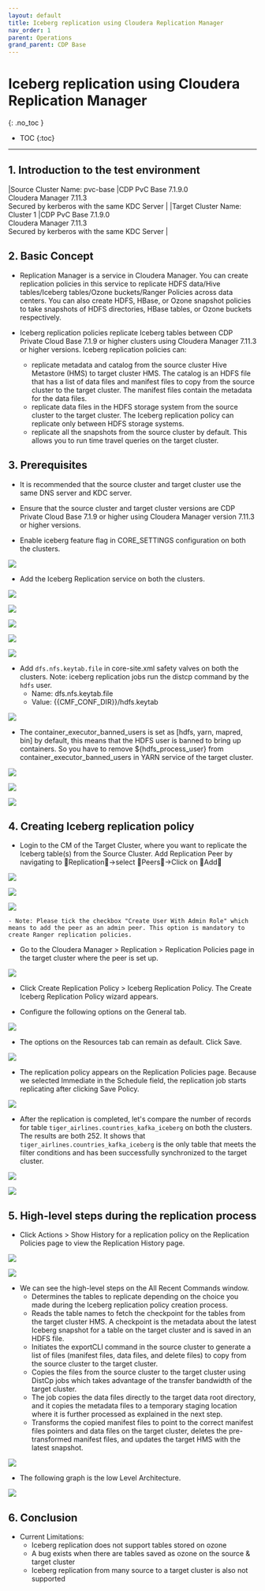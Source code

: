 ```yaml
---
layout: default
title: Iceberg replication using Cloudera Replication Manager
nav_order: 1
parent: Operations
grand_parent: CDP Base
---
```


# Iceberg replication using Cloudera Replication Manager
{: .no_toc }

- TOC
{:toc}

---

## 1. Introduction to the test environment

|Source Cluster Name: pvc-base |CDP PvC Base 7.1.9.0 <br> Cloudera Manager 7.11.3 <br> Secured by kerberos with the same KDC Server |
|Target Cluster Name: Cluster 1 |CDP PvC Base 7.1.9.0 <br> Cloudera Manager 7.11.3 <br> Secured by kerberos with the same KDC Server |

## 2. Basic Concept

- Replication Manager is a service in Cloudera Manager. You can create replication policies in this service to replicate HDFS data/Hive tables/Iceberg tables/Ozone buckets/Ranger Policies across data centers. You can also create HDFS, HBase, or Ozone snapshot policies to take snapshots of HDFS directories, HBase tables, or Ozone buckets respectively.

- Iceberg replication policies replicate Iceberg tables between CDP Private Cloud Base 7.1.9 or higher clusters using Cloudera Manager 7.11.3 or higher versions. Iceberg replication policies can:
    - replicate metadata and catalog from the source cluster Hive Metastore (HMS) to target cluster HMS. The catalog is an HDFS file that has a list of data files and manifest files to copy from the source cluster to the target cluster. The manifest files contain the metadata for the data files.
    - replicate data files in the HDFS storage system from the source cluster to the target cluster. The Iceberg replication policy can replicate only between HDFS storage systems. 
    - replicate all the snapshots from the source cluster by default. This allows you to run time travel queries on the target cluster.

## 3. Prerequisites

- It is recommended that the source cluster and target cluster use the same DNS server and KDC server.

- Ensure that the source cluster and target cluster versions are CDP Private Cloud Base 7.1.9 or higher using Cloudera Manager version 7.11.3 or higher versions.

- Enable iceberg feature flag in CORE_SETTINGS configuration on both the clusters.

![](../../assets/images/base/ice2ice007.png)

- Add the Iceberg Replication service on both the clusters.

![](../../assets/images/base/ice2ice001.png)

![](../../assets/images/base/ice2ice002.png)

![](../../assets/images/base/ice2ice003.png)

![](../../assets/images/base/ice2ice004.png)

![](../../assets/images/base/ice2ice005.png)

- Add `dfs.nfs.keytab.file` in core-site.xml safety valves on both the clusters. Note: iceberg replication jobs run the distcp command by the `hdfs` user.
    - Name: dfs.nfs.keytab.file
    - Value: {{CMF_CONF_DIR}}/hdfs.keytab

![](../../assets/images/base/ice2ice011.png)

- The container_executor_banned_users is set as [hdfs, yarn, mapred, bin] by default, this means that the HDFS user is banned to bring up containers. So you have to remove ${hdfs_process_user} from container_executor_banned_users in YARN service of the target cluster.

![](../../assets/images/base/ice2ice013.png)

![](../../assets/images/base/ice2ice014.png)

![](../../assets/images/base/ice2ice015.png)


## 4. Creating Iceberg replication policy

- Login to the CM of the Target Cluster, where you want to replicate the Iceberg table(s) from the Source Cluster. Add Replication Peer by navigating to Replication->select Peers->Click on Add

![](../../assets/images/base/ice2ice006.png)

![](../../assets/images/base/ice2ice008.png)

![](../../assets/images/base/ice2ice009.png)

    - Note: Please tick the checkbox "Create User With Admin Role" which means to add the peer as an admin peer. This option is mandatory to create Ranger replication policies.

- Go to the Cloudera Manager > Replication > Replication Policies page in the target cluster where the peer is set up. 

![](../../assets/images/base/ice2ice010.png)

- Click Create Replication Policy > Iceberg Replication Policy. The Create Iceberg Replication Policy wizard appears.

- Configure the following options on the General tab.

![](../../assets/images/base/ice2ice016.png)

- The options on the Resources tab can remain as default. Click Save. 

![](../../assets/images/base/ice2ice017.png)

- The replication policy appears on the Replication Policies page. Because we selected Immediate in the Schedule field, the replication job starts replicating after clicking Save Policy.

![](../../assets/images/base/ice2ice018.png)

- After the replication is completed, let's compare the number of records for table `tiger_airlines.countries_kafka_iceberg` on both the clusters. The results are both 252. It shows that `tiger_airlines.countries_kafka_iceberg` is the only table that meets the filter conditions and has been successfully synchronized to the target cluster.

![](../../assets/images/base/ice2ice020.png)

![](../../assets/images/base/ice2ice021.png)

## 5. High-level steps during the replication process

- Click Actions > Show History for a replication policy on the Replication Policies page to view the Replication History page.

![](../../assets/images/base/ice2ice021.png)

![](../../assets/images/base/ice2ice022.png)

- We can see the high-level steps on the All Recent Commands window.
    - Determines the tables to replicate depending on the choice you made during the Iceberg replication policy creation process.
    - Reads the table names to fetch the checkpoint for the tables from the target cluster HMS. A checkpoint is the metadata about the latest Iceberg snapshot for a table on the target cluster and is saved in an HDFS file.
    - Initiates the exportCLI command in the source cluster to generate a list of files (manifest files, data files, and delete files) to copy from the source cluster to the target cluster.
    - Copies the files from the source cluster to the target cluster using DistCp jobs which takes advantage of the transfer bandwidth of the target cluster.
    - The job copies the data files directly to the target data root directory, and it copies the metadata files to a temporary staging location where it is further processed as explained in the next step.
    - Transforms the copied manifest files to point to the correct manifest files pointers and data files on the target cluster, deletes the pre-transformed manifest files, and updates the target HMS with the latest snapshot.

![](../../assets/images/base/ice2ice012.png)

- The following graph is the low Level Architecture.

![](../../assets/images/base/ice2ice018.png)

## 6. Conclusion



- Current Limitations:
    - Iceberg replication does not support tables stored on ozone
    - A bug exists when there are tables saved as ozone on the source & target cluster
    - Iceberg replication from many source to a target cluster is also not supported
